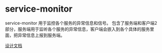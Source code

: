 # service-monitor

service-monitor 用于监控各个服务的异常信息和信号。
包含了服务端和客户端2部分，服务端用于监听各个服务的异常信息，客户端会嵌入到各个具体的服务里面，把异常信息上报到服务端。

[设计文档](https://hiahq6nuv8.feishu.cn/docs/doccnIH2l6eWEOXASVUMSZ65yme)

